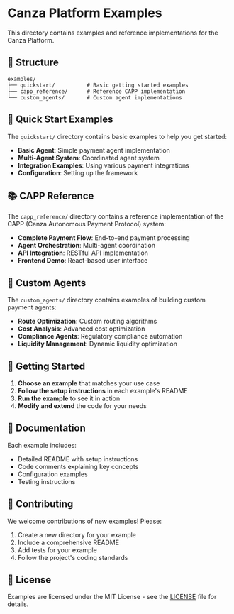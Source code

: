 # Canza Platform Examples

This directory contains examples and reference implementations for the Canza Platform.

## 📁 Structure

```
examples/
├── quickstart/          # Basic getting started examples
├── capp_reference/      # Reference CAPP implementation
└── custom_agents/       # Custom agent implementations
```

## 🚀 Quick Start Examples

The `quickstart/` directory contains basic examples to help you get started:

- **Basic Agent**: Simple payment agent implementation
- **Multi-Agent System**: Coordinated agent system
- **Integration Examples**: Using various payment integrations
- **Configuration**: Setting up the framework

## 📚 CAPP Reference

The `capp_reference/` directory contains a reference implementation of the CAPP (Canza Autonomous Payment Protocol) system:

- **Complete Payment Flow**: End-to-end payment processing
- **Agent Orchestration**: Multi-agent coordination
- **API Integration**: RESTful API implementation
- **Frontend Demo**: React-based user interface

## 🤖 Custom Agents

The `custom_agents/` directory contains examples of building custom payment agents:

- **Route Optimization**: Custom routing algorithms
- **Cost Analysis**: Advanced cost optimization
- **Compliance Agents**: Regulatory compliance automation
- **Liquidity Management**: Dynamic liquidity optimization

## 🎯 Getting Started

1. **Choose an example** that matches your use case
2. **Follow the setup instructions** in each example's README
3. **Run the example** to see it in action
4. **Modify and extend** the code for your needs

## 📖 Documentation

Each example includes:
- Detailed README with setup instructions
- Code comments explaining key concepts
- Configuration examples
- Testing instructions

## 🤝 Contributing

We welcome contributions of new examples! Please:

1. Create a new directory for your example
2. Include a comprehensive README
3. Add tests for your example
4. Follow the project's coding standards

## 📄 License

Examples are licensed under the MIT License - see the [LICENSE](../LICENSE) file for details. 